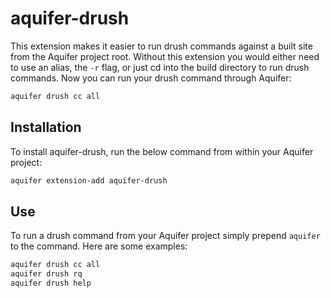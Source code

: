 # aquifer-drush
This extension makes it easier to run drush commands against a built site from the Aquifer project root. Without this extension you would either need to use an alias, the `-r` flag, or just cd into the build directory to run drush commands. Now you can run your drush command through Aquifer:

```bash
aquifer drush cc all
```

## Installation
To install aquifer-drush, run the below command from within your Aquifer project:

```bash
aquifer extension-add aquifer-drush
```

## Use
To run a drush command from your Aquifer project simply prepend `aquifer ` to the command. Here are some examples:

```bash
aquifer drush cc all
aquifer drush rq
aquifer drush help
```
